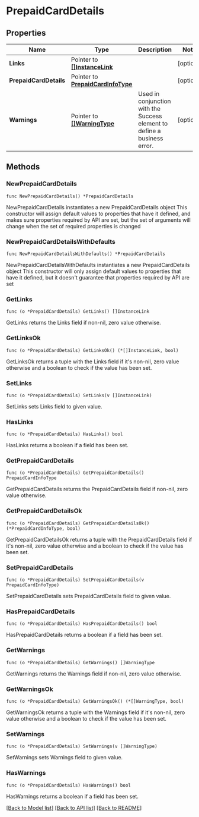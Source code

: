 # PrepaidCardDetails

## Properties

Name | Type | Description | Notes
------------ | ------------- | ------------- | -------------
**Links** | Pointer to [**[]InstanceLink**](InstanceLink.md) |  | [optional] 
**PrepaidCardDetails** | Pointer to [**PrepaidCardInfoType**](PrepaidCardInfoType.md) |  | [optional] 
**Warnings** | Pointer to [**[]WarningType**](WarningType.md) | Used in conjunction with the Success element to define a business error. | [optional] 

## Methods

### NewPrepaidCardDetails

`func NewPrepaidCardDetails() *PrepaidCardDetails`

NewPrepaidCardDetails instantiates a new PrepaidCardDetails object
This constructor will assign default values to properties that have it defined,
and makes sure properties required by API are set, but the set of arguments
will change when the set of required properties is changed

### NewPrepaidCardDetailsWithDefaults

`func NewPrepaidCardDetailsWithDefaults() *PrepaidCardDetails`

NewPrepaidCardDetailsWithDefaults instantiates a new PrepaidCardDetails object
This constructor will only assign default values to properties that have it defined,
but it doesn't guarantee that properties required by API are set

### GetLinks

`func (o *PrepaidCardDetails) GetLinks() []InstanceLink`

GetLinks returns the Links field if non-nil, zero value otherwise.

### GetLinksOk

`func (o *PrepaidCardDetails) GetLinksOk() (*[]InstanceLink, bool)`

GetLinksOk returns a tuple with the Links field if it's non-nil, zero value otherwise
and a boolean to check if the value has been set.

### SetLinks

`func (o *PrepaidCardDetails) SetLinks(v []InstanceLink)`

SetLinks sets Links field to given value.

### HasLinks

`func (o *PrepaidCardDetails) HasLinks() bool`

HasLinks returns a boolean if a field has been set.

### GetPrepaidCardDetails

`func (o *PrepaidCardDetails) GetPrepaidCardDetails() PrepaidCardInfoType`

GetPrepaidCardDetails returns the PrepaidCardDetails field if non-nil, zero value otherwise.

### GetPrepaidCardDetailsOk

`func (o *PrepaidCardDetails) GetPrepaidCardDetailsOk() (*PrepaidCardInfoType, bool)`

GetPrepaidCardDetailsOk returns a tuple with the PrepaidCardDetails field if it's non-nil, zero value otherwise
and a boolean to check if the value has been set.

### SetPrepaidCardDetails

`func (o *PrepaidCardDetails) SetPrepaidCardDetails(v PrepaidCardInfoType)`

SetPrepaidCardDetails sets PrepaidCardDetails field to given value.

### HasPrepaidCardDetails

`func (o *PrepaidCardDetails) HasPrepaidCardDetails() bool`

HasPrepaidCardDetails returns a boolean if a field has been set.

### GetWarnings

`func (o *PrepaidCardDetails) GetWarnings() []WarningType`

GetWarnings returns the Warnings field if non-nil, zero value otherwise.

### GetWarningsOk

`func (o *PrepaidCardDetails) GetWarningsOk() (*[]WarningType, bool)`

GetWarningsOk returns a tuple with the Warnings field if it's non-nil, zero value otherwise
and a boolean to check if the value has been set.

### SetWarnings

`func (o *PrepaidCardDetails) SetWarnings(v []WarningType)`

SetWarnings sets Warnings field to given value.

### HasWarnings

`func (o *PrepaidCardDetails) HasWarnings() bool`

HasWarnings returns a boolean if a field has been set.


[[Back to Model list]](../README.md#documentation-for-models) [[Back to API list]](../README.md#documentation-for-api-endpoints) [[Back to README]](../README.md)


